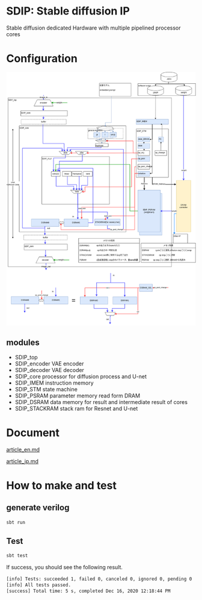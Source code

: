 SDIP: Stable diffusion IP
=======================

Stable diffusion dedicated Hardware with multiple pipelined processor cores

# Configuration
![Stable diffusion dedicated Hardware](StablediffusionCircuit-HW_Core.png)

## modules
- SDIP_top
- SDIP_encoder VAE encoder
- SDIP_decoder VAE decoder
- SDIP_core processor for diffusion process and U-net
- SDIP_IMEM instruction memory 
- SDIP_STM state machine
- SDIP_PSRAM parameter memory read form DRAM
- SDIP_DSRAM data memory for result and intermediate result of cores
- SDIP_STACKRAM stack ram for Resnet and U-net

# Document
[article_en.md](document/article_en.md)

[article_jp.md](document/article_jp.md)

# How to make and test

## generate verilog

```sh
sbt run
```

## Test

```sh
sbt test
```

If success, you should see the following result.
```
[info] Tests: succeeded 1, failed 0, canceled 0, ignored 0, pending 0
[info] All tests passed.
[success] Total time: 5 s, completed Dec 16, 2020 12:18:44 PM
```


